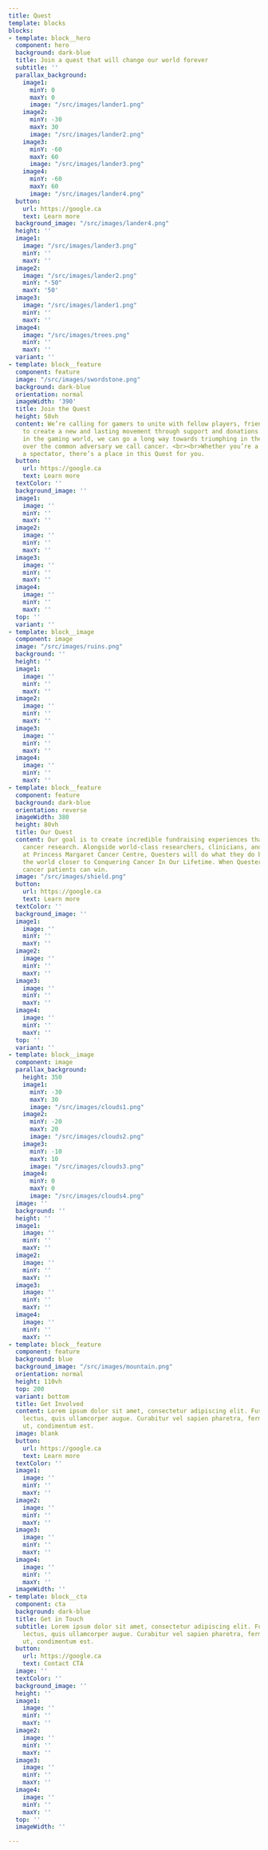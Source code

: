 ```yaml
---
title: Quest
template: blocks
blocks:
- template: block__hero
  component: hero
  background: dark-blue
  title: Join a quest that will change our world forever
  subtitle: ''
  parallax_background:
    image1:
      minY: 0
      maxY: 0
      image: "/src/images/lander1.png"
    image2:
      minY: -30
      maxY: 30
      image: "/src/images/lander2.png"
    image3:
      minY: -60
      maxY: 60
      image: "/src/images/lander3.png"
    image4:
      minY: -60
      maxY: 60
      image: "/src/images/lander4.png"
  button:
    url: https://google.ca
    text: Learn more
  background_image: "/src/images/lander4.png"
  height: ''
  image1:
    image: "/src/images/lander3.png"
    minY: ''
    maxY: ''
  image2:
    image: "/src/images/lander2.png"
    minY: "-50"
    maxY: '50'
  image3:
    image: "/src/images/lander1.png"
    minY: ''
    maxY: ''
  image4:
    image: "/src/images/trees.png"
    minY: ''
    maxY: ''
  variant: ''
- template: block__feature
  component: feature
  image: "/src/images/swordstone.png"
  background: dark-blue
  orientation: normal
  imageWidth: '390'
  title: Join the Quest
  height: 50vh
  content: We’re calling for gamers to unite with fellow players, friends, and family
    to create a new and lasting movement through support and donations. By triumphing
    in the gaming world, we can go a long way towards triumphing in the real world
    over the common adversary we call cancer. <br><br>Whether you’re a streamer or
    a spectator, there’s a place in this Quest for you.
  button:
    url: https://google.ca
    text: Learn more
  textColor: ''
  background_image: ''
  image1:
    image: ''
    minY: ''
    maxY: ''
  image2:
    image: ''
    minY: ''
    maxY: ''
  image3:
    image: ''
    minY: ''
    maxY: ''
  image4:
    image: ''
    minY: ''
    maxY: ''
  top: ''
  variant: ''
- template: block__image
  component: image
  image: "/src/images/ruins.png"
  background: ''
  height: ''
  image1:
    image: ''
    minY: ''
    maxY: ''
  image2:
    image: ''
    minY: ''
    maxY: ''
  image3:
    image: ''
    minY: ''
    maxY: ''
  image4:
    image: ''
    minY: ''
    maxY: ''
- template: block__feature
  component: feature
  background: dark-blue
  orientation: reverse
  imageWidth: 380
  height: 80vh
  title: Our Quest
  content: Our goal is to create incredible fundraising experiences that fuel groundbreaking
    cancer research. Alongside world-class researchers, clinicians, and caregivers
    at Princess Margaret Cancer Centre, Questers will do what they do best to move
    the world closer to Conquering Cancer In Our Lifetime. When Questers play, future
    cancer patients can win.
  image: "/src/images/shield.png"
  button:
    url: https://google.ca
    text: Learn more
  textColor: ''
  background_image: ''
  image1:
    image: ''
    minY: ''
    maxY: ''
  image2:
    image: ''
    minY: ''
    maxY: ''
  image3:
    image: ''
    minY: ''
    maxY: ''
  image4:
    image: ''
    minY: ''
    maxY: ''
  top: ''
  variant: ''
- template: block__image
  component: image
  parallax_background:
    height: 350
    image1:
      minY: -30
      maxY: 30
      image: "/src/images/clouds1.png"
    image2:
      minY: -20
      maxY: 20
      image: "/src/images/clouds2.png"
    image3:
      minY: -10
      maxY: 10
      image: "/src/images/clouds3.png"
    image4:
      minY: 0
      maxY: 0
      image: "/src/images/clouds4.png"
  image: ''
  background: ''
  height: ''
  image1:
    image: ''
    minY: ''
    maxY: ''
  image2:
    image: ''
    minY: ''
    maxY: ''
  image3:
    image: ''
    minY: ''
    maxY: ''
  image4:
    image: ''
    minY: ''
    maxY: ''
- template: block__feature
  component: feature
  background: blue
  background_image: "/src/images/mountain.png"
  orientation: normal
  height: 110vh
  top: 200
  variant: bottom
  title: Get Involved
  content: Lorem ipsum dolor sit amet, consectetur adipiscing elit. Fusce at vehicula
    lectus, quis ullamcorper augue. Curabitur vel sapien pharetra, fermentum elit
    ut, condimentum est.
  image: blank
  button:
    url: https://google.ca
    text: Learn more
  textColor: ''
  image1:
    image: ''
    minY: ''
    maxY: ''
  image2:
    image: ''
    minY: ''
    maxY: ''
  image3:
    image: ''
    minY: ''
    maxY: ''
  image4:
    image: ''
    minY: ''
    maxY: ''
  imageWidth: ''
- template: block__cta
  component: cta
  background: dark-blue
  title: Get in Touch
  subtitle: Lorem ipsum dolor sit amet, consectetur adipiscing elit. Fusce at vehicula
    lectus, quis ullamcorper augue. Curabitur vel sapien pharetra, fermentum elit
    ut, condimentum est.
  button:
    url: https://google.ca
    text: Contact CTA
  image: ''
  textColor: ''
  background_image: ''
  height: ''
  image1:
    image: ''
    minY: ''
    maxY: ''
  image2:
    image: ''
    minY: ''
    maxY: ''
  image3:
    image: ''
    minY: ''
    maxY: ''
  image4:
    image: ''
    minY: ''
    maxY: ''
  top: ''
  imageWidth: ''

---
```

